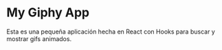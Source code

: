 # My Giphy App

Esta es una pequeña aplicación hecha en React con Hooks para buscar y mostrar gifs animados.

